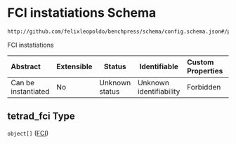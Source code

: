 # FCI instatiations Schema

```txt
http://github.com/felixleopoldo/benchpress/schema/config.schema.json#/properties/resources/properties/structure_learning_algorithms/properties/tetrad_fci
```

FCI instatiations


| Abstract            | Extensible | Status         | Identifiable            | Custom Properties | Additional Properties | Access Restrictions | Defined In                                                                  |
| :------------------ | ---------- | -------------- | ----------------------- | :---------------- | --------------------- | ------------------- | --------------------------------------------------------------------------- |
| Can be instantiated | No         | Unknown status | Unknown identifiability | Forbidden         | Allowed               | none                | [config.schema.json\*](../../out/config.schema.json "open original schema") |

## tetrad_fci Type

`object[]` ([FCI](config-definitions-tetrad_fci.md))
